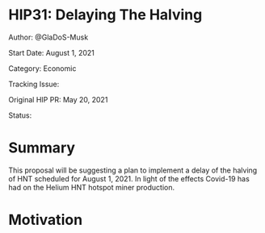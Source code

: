 # HIP31: Delaying The Halving

 Author:             @GlaDoS-Musk
 
 Start Date:         August 1, 2021
 
 Category:           Economic
 
 Tracking Issue:  
 
 Original HIP PR:    May 20, 2021
 
 Status:          
  
  
  
# Summary

This proposal will be suggesting a plan to implement a delay of the halving of HNT scheduled for August 1, 2021. In light of the effects Covid-19 has had on the Helium HNT hotspot miner production.


# Motivation

